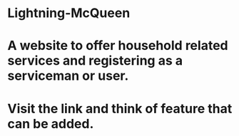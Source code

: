 # Lightning-McQueen
# A website to offer household related services and registering as a serviceman or user.
# Visit the link and think of feature that can be added.
